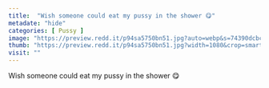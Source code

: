```yaml
---
title:  "Wish someone could eat my pussy in the shower 😋"
metadate: "hide"
categories: [ Pussy ]
image: "https://preview.redd.it/p94sa5750bn51.jpg?auto=webp&s=74390dcbcee37f267fe818de9044a2620ddc313e"
thumb: "https://preview.redd.it/p94sa5750bn51.jpg?width=1080&crop=smart&auto=webp&s=36ead87e539283d81155d1fc5735b42dbef1c79c"
visit: ""
---
```

Wish someone could eat my pussy in the shower 😋
